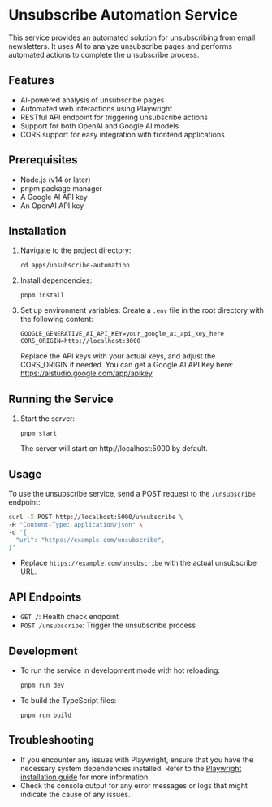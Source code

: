 # Unsubscribe Automation Service

This service provides an automated solution for unsubscribing from email newsletters. It uses AI to analyze unsubscribe pages and performs automated actions to complete the unsubscribe process.

## Features

- AI-powered analysis of unsubscribe pages
- Automated web interactions using Playwright
- RESTful API endpoint for triggering unsubscribe actions
- Support for both OpenAI and Google AI models
- CORS support for easy integration with frontend applications

## Prerequisites

- Node.js (v14 or later)
- pnpm package manager
- A Google AI API key
- An OpenAI API key

## Installation

1. Navigate to the project directory:

   ```
   cd apps/unsubscribe-automation
   ```

2. Install dependencies:

   ```
   pnpm install
   ```

3. Set up environment variables:
   Create a `.env` file in the root directory with the following content:

   ```
   GOOGLE_GENERATIVE_AI_API_KEY=your_google_ai_api_key_here
   CORS_ORIGIN=http://localhost:3000
   ```

   Replace the API keys with your actual keys, and adjust the CORS_ORIGIN if needed.
   You can get a Google AI API Key here: https://aistudio.google.com/app/apikey

## Running the Service

1. Start the server:
   ```
   pnpm start
   ```
   The server will start on http://localhost:5000 by default.

## Usage

To use the unsubscribe service, send a POST request to the `/unsubscribe` endpoint:

```bash
curl -X POST http://localhost:5000/unsubscribe \
-H "Content-Type: application/json" \
-d '{
  "url": "https://example.com/unsubscribe",
}'
```

- Replace `https://example.com/unsubscribe` with the actual unsubscribe URL.

## API Endpoints

- `GET /`: Health check endpoint
- `POST /unsubscribe`: Trigger the unsubscribe process

## Development

- To run the service in development mode with hot reloading:

  ```
  pnpm run dev
  ```

- To build the TypeScript files:
  ```
  pnpm run build
  ```

## Troubleshooting

- If you encounter any issues with Playwright, ensure that you have the necessary system dependencies installed. Refer to the [Playwright installation guide](https://playwright.dev/docs/intro#installation) for more information.
- Check the console output for any error messages or logs that might indicate the cause of any issues.
